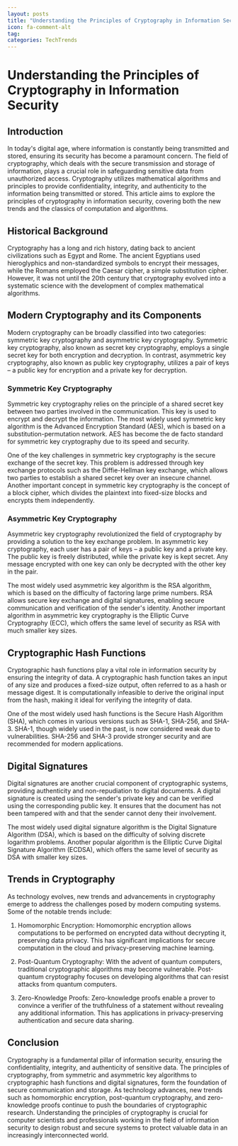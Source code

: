 ```yaml
---
layout: posts
title: "Understanding the Principles of Cryptography in Information Security"
icon: fa-comment-alt
tag:      
categories: TechTrends
---
```



# Understanding the Principles of Cryptography in Information Security

## Introduction

In today's digital age, where information is constantly being transmitted and stored, ensuring its security has become a paramount concern. The field of cryptography, which deals with the secure transmission and storage of information, plays a crucial role in safeguarding sensitive data from unauthorized access. Cryptography utilizes mathematical algorithms and principles to provide confidentiality, integrity, and authenticity to the information being transmitted or stored. This article aims to explore the principles of cryptography in information security, covering both the new trends and the classics of computation and algorithms.

## Historical Background

Cryptography has a long and rich history, dating back to ancient civilizations such as Egypt and Rome. The ancient Egyptians used hieroglyphics and non-standardized symbols to encrypt their messages, while the Romans employed the Caesar cipher, a simple substitution cipher. However, it was not until the 20th century that cryptography evolved into a systematic science with the development of complex mathematical algorithms.

## Modern Cryptography and its Components

Modern cryptography can be broadly classified into two categories: symmetric key cryptography and asymmetric key cryptography. Symmetric key cryptography, also known as secret key cryptography, employs a single secret key for both encryption and decryption. In contrast, asymmetric key cryptography, also known as public key cryptography, utilizes a pair of keys – a public key for encryption and a private key for decryption.

### Symmetric Key Cryptography

Symmetric key cryptography relies on the principle of a shared secret key between two parties involved in the communication. This key is used to encrypt and decrypt the information. The most widely used symmetric key algorithm is the Advanced Encryption Standard (AES), which is based on a substitution-permutation network. AES has become the de facto standard for symmetric key cryptography due to its speed and security.

One of the key challenges in symmetric key cryptography is the secure exchange of the secret key. This problem is addressed through key exchange protocols such as the Diffie-Hellman key exchange, which allows two parties to establish a shared secret key over an insecure channel. Another important concept in symmetric key cryptography is the concept of a block cipher, which divides the plaintext into fixed-size blocks and encrypts them independently.

### Asymmetric Key Cryptography

Asymmetric key cryptography revolutionized the field of cryptography by providing a solution to the key exchange problem. In asymmetric key cryptography, each user has a pair of keys – a public key and a private key. The public key is freely distributed, while the private key is kept secret. Any message encrypted with one key can only be decrypted with the other key in the pair.

The most widely used asymmetric key algorithm is the RSA algorithm, which is based on the difficulty of factoring large prime numbers. RSA allows secure key exchange and digital signatures, enabling secure communication and verification of the sender's identity. Another important algorithm in asymmetric key cryptography is the Elliptic Curve Cryptography (ECC), which offers the same level of security as RSA with much smaller key sizes.

## Cryptographic Hash Functions

Cryptographic hash functions play a vital role in information security by ensuring the integrity of data. A cryptographic hash function takes an input of any size and produces a fixed-size output, often referred to as a hash or message digest. It is computationally infeasible to derive the original input from the hash, making it ideal for verifying the integrity of data.

One of the most widely used hash functions is the Secure Hash Algorithm (SHA), which comes in various versions such as SHA-1, SHA-256, and SHA-3. SHA-1, though widely used in the past, is now considered weak due to vulnerabilities. SHA-256 and SHA-3 provide stronger security and are recommended for modern applications.

## Digital Signatures

Digital signatures are another crucial component of cryptographic systems, providing authenticity and non-repudiation to digital documents. A digital signature is created using the sender's private key and can be verified using the corresponding public key. It ensures that the document has not been tampered with and that the sender cannot deny their involvement.

The most widely used digital signature algorithm is the Digital Signature Algorithm (DSA), which is based on the difficulty of solving discrete logarithm problems. Another popular algorithm is the Elliptic Curve Digital Signature Algorithm (ECDSA), which offers the same level of security as DSA with smaller key sizes.

## Trends in Cryptography

As technology evolves, new trends and advancements in cryptography emerge to address the challenges posed by modern computing systems. Some of the notable trends include:

1. Homomorphic Encryption: Homomorphic encryption allows computations to be performed on encrypted data without decrypting it, preserving data privacy. This has significant implications for secure computation in the cloud and privacy-preserving machine learning.

2. Post-Quantum Cryptography: With the advent of quantum computers, traditional cryptographic algorithms may become vulnerable. Post-quantum cryptography focuses on developing algorithms that can resist attacks from quantum computers.

3. Zero-Knowledge Proofs: Zero-knowledge proofs enable a prover to convince a verifier of the truthfulness of a statement without revealing any additional information. This has applications in privacy-preserving authentication and secure data sharing.

## Conclusion

Cryptography is a fundamental pillar of information security, ensuring the confidentiality, integrity, and authenticity of sensitive data. The principles of cryptography, from symmetric and asymmetric key algorithms to cryptographic hash functions and digital signatures, form the foundation of secure communication and storage. As technology advances, new trends such as homomorphic encryption, post-quantum cryptography, and zero-knowledge proofs continue to push the boundaries of cryptographic research. Understanding the principles of cryptography is crucial for computer scientists and professionals working in the field of information security to design robust and secure systems to protect valuable data in an increasingly interconnected world.